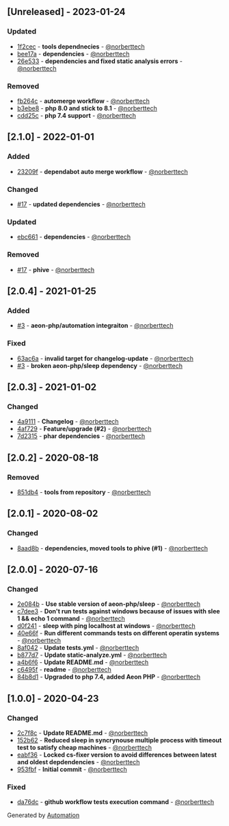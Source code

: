 ## [Unreleased] - 2023-01-24

### Updated
- [1f2cec](https://github.com/norberttech/symfony-process-executor/commit/1f2cecc3ffecf3fc567b7d066b9ad1178e4fd583) - **tools dependnecies** - [@norberttech](https://github.com/norberttech)
- [bee17a](https://github.com/norberttech/symfony-process-executor/commit/bee17aa76a54cc7c018a5b36c2d43bf3ed38db16) - **dependencies** - [@norberttech](https://github.com/norberttech)
- [26e533](https://github.com/norberttech/symfony-process-executor/commit/26e5333440a00c7b93ec41eb6ed70c66052ca523) - **dependencies and fixed static analysis errors** - [@norberttech](https://github.com/norberttech)

### Removed
- [fb264c](https://github.com/norberttech/symfony-process-executor/commit/fb264c64aff05af82ffbb1814eb8dc47dfad0131) - **automerge workflow** - [@norberttech](https://github.com/norberttech)
- [b3ebe8](https://github.com/norberttech/symfony-process-executor/commit/b3ebe83d5571ebf438aade3e4482c023e6781e7a) - **php 8.0 and stick to 8.1** - [@norberttech](https://github.com/norberttech)
- [cdd25c](https://github.com/norberttech/symfony-process-executor/commit/cdd25c39b4730a4bbe66c726f5eabafc11fc51a6) - **php 7.4 support** - [@norberttech](https://github.com/norberttech)

## [2.1.0] - 2022-01-01

### Added
- [23209f](https://github.com/norberttech/symfony-process-executor/commit/23209f06ee1f45c00ab50a9ffa3efe7fe4791fb3) - **dependabot auto merge workflow** - [@norberttech](https://github.com/norberttech)

### Changed
- [#17](https://github.com/norberttech/symfony-process-executor/pull/17) - **updated dependencies** - [@norberttech](https://github.com/norberttech)

### Updated
- [ebc661](https://github.com/norberttech/symfony-process-executor/commit/ebc66118acf2a1a1a4673958cfec42b138c35e82) - **dependencies** - [@norberttech](https://github.com/norberttech)

### Removed
- [#17](https://github.com/norberttech/symfony-process-executor/pull/17) - **phive** - [@norberttech](https://github.com/norberttech)

## [2.0.4] - 2021-01-25

### Added
- [#3](https://github.com/norberttech/symfony-process-executor/pull/3) - **aeon-php/automation integraiton** - [@norberttech](https://github.com/norberttech)

### Fixed
- [63ac6a](https://github.com/norberttech/symfony-process-executor/commit/63ac6adde0792465a2c01473954897e0644e7bcb) - **invalid target for changelog-update** - [@norberttech](https://github.com/norberttech)
- [#3](https://github.com/norberttech/symfony-process-executor/pull/3) - **broken aeon-php/sleep dependency** - [@norberttech](https://github.com/norberttech)

## [2.0.3] - 2021-01-02

### Changed
- [4a9111](https://github.com/norberttech/symfony-process-executor/commit/4a9111e5c5072324bd5678e9c1d029859fd22829) - **Changelog** - [@norberttech](https://github.com/norberttech)
- [4af729](https://github.com/norberttech/symfony-process-executor/commit/4af72928fb48699a19aa474e4ab8406de1aaeca4) - **Feature/upgrade (#2)** - [@norberttech](https://github.com/norberttech)
- [7d2315](https://github.com/norberttech/symfony-process-executor/commit/7d23153b7ed584a22b8be46a5ce50af148d0d4a7) - **phar dependencies** - [@norberttech](https://github.com/norberttech)

## [2.0.2] - 2020-08-18

### Removed
- [851db4](https://github.com/norberttech/symfony-process-executor/commit/851db4fe52e7573f202b463a4a398803488f6083) - **tools from repository** - [@norberttech](https://github.com/norberttech)

## [2.0.1] - 2020-08-02

### Changed
- [8aad8b](https://github.com/norberttech/symfony-process-executor/commit/8aad8bb45b2bb4bc9bbb11e65e69d781d9a59527) - **dependencies, moved tools to phive (#1)** - [@norberttech](https://github.com/norberttech)

## [2.0.0] - 2020-07-16

### Changed
- [2e084b](https://github.com/norberttech/symfony-process-executor/commit/2e084bc35659a810c12ff965ee3f30b864ac8724) - **Use stable version of aeon-php/sleep** - [@norberttech](https://github.com/norberttech)
- [c7dee3](https://github.com/norberttech/symfony-process-executor/commit/c7dee3d9ed26460c71c520516cfc89cca4f86712) - **Don't run tests against windows because of issues with slee 1 && echo 1 command** - [@norberttech](https://github.com/norberttech)
- [d0f241](https://github.com/norberttech/symfony-process-executor/commit/d0f241c1aabb6f545bb0c2a3f7b2073bf62cd2e3) - **sleep with ping localhost at windows** - [@norberttech](https://github.com/norberttech)
- [40e66f](https://github.com/norberttech/symfony-process-executor/commit/40e66f39ecba589151b4886e20256cb43a3c6e81) - **Run different commands tests on different operatin systems** - [@norberttech](https://github.com/norberttech)
- [8af042](https://github.com/norberttech/symfony-process-executor/commit/8af0423b30e28cb2e74c769d7e68418efc263c15) - **Update tests.yml** - [@norberttech](https://github.com/norberttech)
- [b877d7](https://github.com/norberttech/symfony-process-executor/commit/b877d758af2c61473587d0e3f8cf501c67b23fd8) - **Update static-analyze.yml** - [@norberttech](https://github.com/norberttech)
- [a4b6f6](https://github.com/norberttech/symfony-process-executor/commit/a4b6f6837c201c97dfe43caf61610fff0b2c8b83) - **Update README.md** - [@norberttech](https://github.com/norberttech)
- [c6495f](https://github.com/norberttech/symfony-process-executor/commit/c6495f95d9131b949a4f90083c474e30ffac8263) - **readme** - [@norberttech](https://github.com/norberttech)
- [84b8d1](https://github.com/norberttech/symfony-process-executor/commit/84b8d1525affc8a2ee10f6d7e36283399e1cafea) - **Upgraded to php 7.4, added Aeon PHP** - [@norberttech](https://github.com/norberttech)

## [1.0.0] - 2020-04-23

### Changed
- [2c7f8c](https://github.com/norberttech/symfony-process-executor/commit/2c7f8c94fdb4a5ab370f7c332528a34e76dea3e5) - **Update README.md** - [@norberttech](https://github.com/norberttech)
- [152b62](https://github.com/norberttech/symfony-process-executor/commit/152b62849f9c1aadf277b89b3882e84a5014673d) - **Reduced sleep in syncrynouse multiple process with timeout test to satisfy cheap machines** - [@norberttech](https://github.com/norberttech)
- [eabf36](https://github.com/norberttech/symfony-process-executor/commit/eabf3694dd49216664873fa32e652515331d8e2b) - **Locked cs-fixer version to avoid differences between latest and oldest depdendencies** - [@norberttech](https://github.com/norberttech)
- [953fbf](https://github.com/norberttech/symfony-process-executor/commit/953fbf79092326d6cef62524892de77f6421f06e) - **Initial commit** - [@norberttech](https://github.com/norberttech)

### Fixed
- [da76dc](https://github.com/norberttech/symfony-process-executor/commit/da76dcfe4157eb91fafd0e75c81f132b2835ec55) - **github workflow tests execution command** - [@norberttech](https://github.com/norberttech)

Generated by [Automation](https://github.com/aeon-php/automation)